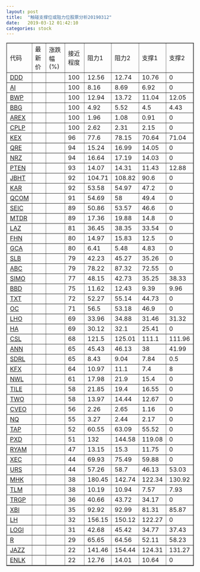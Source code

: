```yaml
---
layout: post
title:  "触碰支撑位或阻力位股票分析20190312"
date:   2019-03-12 01:42:10
categories: stock
---
```

<script type="text/javascript">
var stockList = []
stockList.push('gb_ddd');
stockList.push('gb_ai');
stockList.push('gb_bwp');
stockList.push('gb_bbg');
stockList.push('gb_arex');
stockList.push('gb_cplp');
stockList.push('gb_kex');
stockList.push('gb_qre');
stockList.push('gb_nrz');
stockList.push('gb_pten');
stockList.push('gb_jbht');
stockList.push('gb_kar');
stockList.push('gb_qcom');
stockList.push('gb_seic');
stockList.push('gb_mtdr');
stockList.push('gb_laz');
stockList.push('gb_fhn');
stockList.push('gb_gca');
stockList.push('gb_slb');
stockList.push('gb_abc');
stockList.push('gb_simo');
stockList.push('gb_bbd');
stockList.push('gb_txt');
stockList.push('gb_oc');
stockList.push('gb_lho');
stockList.push('gb_ha');
stockList.push('gb_csl');
stockList.push('gb_ann');
stockList.push('gb_sdrl');
stockList.push('gb_kfx');
stockList.push('gb_nwl');
stockList.push('gb_tile');
stockList.push('gb_two');
stockList.push('gb_cveo');
stockList.push('gb_nq');
stockList.push('gb_tap');
stockList.push('gb_pxd');
stockList.push('gb_ryam');
stockList.push('gb_xec');
stockList.push('gb_urs');
stockList.push('gb_mhk');
stockList.push('gb_tlm');
stockList.push('gb_trgp');
stockList.push('gb_xbi');
stockList.push('gb_lh');
stockList.push('gb_logi');
stockList.push('gb_r');
stockList.push('gb_jazz');
stockList.push('gb_enlk');
</script>
<table border="1">
 <tr>
 <td>代码</td>
 <td>最新价</td>
 <td>涨跌幅(%)</td>
 <td>接近程度</td>
 <td>阻力1</td>
 <td>阻力2</td>
 <td>支撑1</td>
 <td>支撑2</td>
</tr>
  <tr id="ddd" class="green">
  <td><a href="http://stock.finance.sina.com.cn/usstock/quotes/DDD.html" target="_blank">DDD</a></td><td></td><td></td><td>100</td><td>12.56</td><td>12.74</td><td>10.76</td><td>0</td></tr>
  <tr id="ai" class="red">
  <td><a href="http://stock.finance.sina.com.cn/usstock/quotes/AI.html" target="_blank">AI</a></td><td></td><td></td><td>100</td><td>8.16</td><td>8.69</td><td>6.92</td><td>0</td></tr>
  <tr id="bwp" class="green">
  <td><a href="http://stock.finance.sina.com.cn/usstock/quotes/BWP.html" target="_blank">BWP</a></td><td></td><td></td><td>100</td><td>12.94</td><td>13.72</td><td>11.04</td><td>12.05</td></tr>
  <tr id="bbg" class="red">
  <td><a href="http://stock.finance.sina.com.cn/usstock/quotes/BBG.html" target="_blank">BBG</a></td><td></td><td></td><td>100</td><td>4.92</td><td>5.52</td><td>4.5</td><td>4.43</td></tr>
  <tr id="arex" class="green">
  <td><a href="http://stock.finance.sina.com.cn/usstock/quotes/AREX.html" target="_blank">AREX</a></td><td></td><td></td><td>100</td><td>1.96</td><td>1.08</td><td>0.91</td><td>0</td></tr>
  <tr id="cplp" class="green">
  <td><a href="http://stock.finance.sina.com.cn/usstock/quotes/CPLP.html" target="_blank">CPLP</a></td><td></td><td></td><td>100</td><td>2.62</td><td>2.31</td><td>2.15</td><td>0</td></tr>
  <tr id="kex" class="green">
  <td><a href="http://stock.finance.sina.com.cn/usstock/quotes/KEX.html" target="_blank">KEX</a></td><td></td><td></td><td>96</td><td>77.6</td><td>78.15</td><td>70.64</td><td>71.04</td></tr>
  <tr id="qre" class="red">
  <td><a href="http://stock.finance.sina.com.cn/usstock/quotes/QRE.html" target="_blank">QRE</a></td><td></td><td></td><td>94</td><td>15.24</td><td>16.99</td><td>14.05</td><td>0</td></tr>
  <tr id="nrz" class="red">
  <td><a href="http://stock.finance.sina.com.cn/usstock/quotes/NRZ.html" target="_blank">NRZ</a></td><td></td><td></td><td>94</td><td>16.64</td><td>17.19</td><td>14.03</td><td>0</td></tr>
  <tr id="pten" class="green">
  <td><a href="http://stock.finance.sina.com.cn/usstock/quotes/PTEN.html" target="_blank">PTEN</a></td><td></td><td></td><td>93</td><td>14.07</td><td>14.31</td><td>11.43</td><td>12.88</td></tr>
  <tr id="jbht" class="red">
  <td><a href="http://stock.finance.sina.com.cn/usstock/quotes/JBHT.html" target="_blank">JBHT</a></td><td></td><td></td><td>92</td><td>104.71</td><td>108.82</td><td>90.6</td><td>0</td></tr>
  <tr id="kar" class="green">
  <td><a href="http://stock.finance.sina.com.cn/usstock/quotes/KAR.html" target="_blank">KAR</a></td><td></td><td></td><td>92</td><td>53.58</td><td>54.97</td><td>47.2</td><td>0</td></tr>
  <tr id="qcom" class="red">
  <td><a href="http://stock.finance.sina.com.cn/usstock/quotes/QCOM.html" target="_blank">QCOM</a></td><td></td><td></td><td>91</td><td>54.69</td><td>58</td><td>49.4</td><td>0</td></tr>
  <tr id="seic" class="green">
  <td><a href="http://stock.finance.sina.com.cn/usstock/quotes/SEIC.html" target="_blank">SEIC</a></td><td></td><td></td><td>89</td><td>50.86</td><td>53.57</td><td>46.6</td><td>0</td></tr>
  <tr id="mtdr" class="red">
  <td><a href="http://stock.finance.sina.com.cn/usstock/quotes/MTDR.html" target="_blank">MTDR</a></td><td></td><td></td><td>89</td><td>17.36</td><td>19.88</td><td>14.8</td><td>0</td></tr>
  <tr id="laz" class="red">
  <td><a href="http://stock.finance.sina.com.cn/usstock/quotes/LAZ.html" target="_blank">LAZ</a></td><td></td><td></td><td>81</td><td>36.45</td><td>38.35</td><td>33.54</td><td>0</td></tr>
  <tr id="fhn" class="red">
  <td><a href="http://stock.finance.sina.com.cn/usstock/quotes/FHN.html" target="_blank">FHN</a></td><td></td><td></td><td>80</td><td>14.97</td><td>15.83</td><td>12.5</td><td>0</td></tr>
  <tr id="gca" class="green">
  <td><a href="http://stock.finance.sina.com.cn/usstock/quotes/GCA.html" target="_blank">GCA</a></td><td></td><td></td><td>80</td><td>6.41</td><td>5.48</td><td>4.83</td><td>0</td></tr>
  <tr id="slb" class="red">
  <td><a href="http://stock.finance.sina.com.cn/usstock/quotes/SLB.html" target="_blank">SLB</a></td><td></td><td></td><td>79</td><td>42.23</td><td>45.27</td><td>35.26</td><td>0</td></tr>
  <tr id="abc" class="red">
  <td><a href="http://stock.finance.sina.com.cn/usstock/quotes/ABC.html" target="_blank">ABC</a></td><td></td><td></td><td>79</td><td>78.22</td><td>87.32</td><td>72.55</td><td>0</td></tr>
  <tr id="simo" class="red">
  <td><a href="http://stock.finance.sina.com.cn/usstock/quotes/SIMO.html" target="_blank">SIMO</a></td><td></td><td></td><td>77</td><td>48.15</td><td>42.73</td><td>35.25</td><td>38.33</td></tr>
  <tr id="bbd" class="green">
  <td><a href="http://stock.finance.sina.com.cn/usstock/quotes/BBD.html" target="_blank">BBD</a></td><td></td><td></td><td>75</td><td>11.62</td><td>12.43</td><td>9.39</td><td>9.96</td></tr>
  <tr id="txt" class="red">
  <td><a href="http://stock.finance.sina.com.cn/usstock/quotes/TXT.html" target="_blank">TXT</a></td><td></td><td></td><td>72</td><td>52.27</td><td>55.14</td><td>44.73</td><td>0</td></tr>
  <tr id="oc" class="green">
  <td><a href="http://stock.finance.sina.com.cn/usstock/quotes/OC.html" target="_blank">OC</a></td><td></td><td></td><td>71</td><td>56.5</td><td>53.18</td><td>46.9</td><td>0</td></tr>
  <tr id="lho" class="green">
  <td><a href="http://stock.finance.sina.com.cn/usstock/quotes/LHO.html" target="_blank">LHO</a></td><td></td><td></td><td>69</td><td>33.96</td><td>34.88</td><td>31.46</td><td>31.32</td></tr>
  <tr id="ha" class="green">
  <td><a href="http://stock.finance.sina.com.cn/usstock/quotes/HA.html" target="_blank">HA</a></td><td></td><td></td><td>69</td><td>30.12</td><td>32.1</td><td>25.41</td><td>0</td></tr>
  <tr id="csl" class="green">
  <td><a href="http://stock.finance.sina.com.cn/usstock/quotes/CSL.html" target="_blank">CSL</a></td><td></td><td></td><td>68</td><td>121.5</td><td>125.01</td><td>111.1</td><td>111.96</td></tr>
  <tr id="ann" class="red">
  <td><a href="http://stock.finance.sina.com.cn/usstock/quotes/ANN.html" target="_blank">ANN</a></td><td></td><td></td><td>65</td><td>45.43</td><td>46.13</td><td>38</td><td>41.99</td></tr>
  <tr id="sdrl" class="red">
  <td><a href="http://stock.finance.sina.com.cn/usstock/quotes/SDRL.html" target="_blank">SDRL</a></td><td></td><td></td><td>65</td><td>8.43</td><td>9.04</td><td>7.84</td><td>0.5</td></tr>
  <tr id="kfx" class="green">
  <td><a href="http://stock.finance.sina.com.cn/usstock/quotes/KFX.html" target="_blank">KFX</a></td><td></td><td></td><td>64</td><td>10.97</td><td>11.1</td><td>7.4</td><td>8</td></tr>
  <tr id="nwl" class="green">
  <td><a href="http://stock.finance.sina.com.cn/usstock/quotes/NWL.html" target="_blank">NWL</a></td><td></td><td></td><td>61</td><td>17.98</td><td>21.9</td><td>15.4</td><td>0</td></tr>
  <tr id="tile" class="green">
  <td><a href="http://stock.finance.sina.com.cn/usstock/quotes/TILE.html" target="_blank">TILE</a></td><td></td><td></td><td>58</td><td>21.85</td><td>19.4</td><td>16.55</td><td>0</td></tr>
  <tr id="two" class="green">
  <td><a href="http://stock.finance.sina.com.cn/usstock/quotes/TWO.html" target="_blank">TWO</a></td><td></td><td></td><td>58</td><td>13.97</td><td>14.44</td><td>12.67</td><td>0</td></tr>
  <tr id="cveo" class="red">
  <td><a href="http://stock.finance.sina.com.cn/usstock/quotes/CVEO.html" target="_blank">CVEO</a></td><td></td><td></td><td>56</td><td>2.26</td><td>2.65</td><td>1.16</td><td>0</td></tr>
  <tr id="nq" class="green">
  <td><a href="http://stock.finance.sina.com.cn/usstock/quotes/NQ.html" target="_blank">NQ</a></td><td></td><td></td><td>55</td><td>3.27</td><td>2.44</td><td>2.17</td><td>0</td></tr>
  <tr id="tap" class="red">
  <td><a href="http://stock.finance.sina.com.cn/usstock/quotes/TAP.html" target="_blank">TAP</a></td><td></td><td></td><td>52</td><td>60.55</td><td>63.09</td><td>55.52</td><td>0</td></tr>
  <tr id="pxd" class="green">
  <td><a href="http://stock.finance.sina.com.cn/usstock/quotes/PXD.html" target="_blank">PXD</a></td><td></td><td></td><td>51</td><td>132</td><td>144.58</td><td>119.08</td><td>0</td></tr>
  <tr id="ryam" class="red">
  <td><a href="http://stock.finance.sina.com.cn/usstock/quotes/RYAM.html" target="_blank">RYAM</a></td><td></td><td></td><td>47</td><td>13.15</td><td>15.3</td><td>11.75</td><td>0</td></tr>
  <tr id="xec" class="red">
  <td><a href="http://stock.finance.sina.com.cn/usstock/quotes/XEC.html" target="_blank">XEC</a></td><td></td><td></td><td>44</td><td>69.93</td><td>75.49</td><td>59.88</td><td>0</td></tr>
  <tr id="urs" class="green">
  <td><a href="http://stock.finance.sina.com.cn/usstock/quotes/URS.html" target="_blank">URS</a></td><td></td><td></td><td>44</td><td>57.26</td><td>58.7</td><td>46.13</td><td>53.03</td></tr>
  <tr id="mhk" class="green">
  <td><a href="http://stock.finance.sina.com.cn/usstock/quotes/MHK.html" target="_blank">MHK</a></td><td></td><td></td><td>38</td><td>180.45</td><td>142.74</td><td>122.34</td><td>130.92</td></tr>
  <tr id="tlm" class="green">
  <td><a href="http://stock.finance.sina.com.cn/usstock/quotes/TLM.html" target="_blank">TLM</a></td><td></td><td></td><td>38</td><td>10.19</td><td>10.94</td><td>7.57</td><td>7.93</td></tr>
  <tr id="trgp" class="red">
  <td><a href="http://stock.finance.sina.com.cn/usstock/quotes/TRGP.html" target="_blank">TRGP</a></td><td></td><td></td><td>36</td><td>40.66</td><td>43.72</td><td>34.17</td><td>0</td></tr>
  <tr id="xbi" class="green">
  <td><a href="http://stock.finance.sina.com.cn/usstock/quotes/XBI.html" target="_blank">XBI</a></td><td></td><td></td><td>35</td><td>92.92</td><td>92.99</td><td>81.31</td><td>85.87</td></tr>
  <tr id="lh" class="red">
  <td><a href="http://stock.finance.sina.com.cn/usstock/quotes/LH.html" target="_blank">LH</a></td><td></td><td></td><td>32</td><td>156.15</td><td>150.12</td><td>122.27</td><td>0</td></tr>
  <tr id="logi" class="green">
  <td><a href="http://stock.finance.sina.com.cn/usstock/quotes/LOGI.html" target="_blank">LOGI</a></td><td></td><td></td><td>31</td><td>42.68</td><td>45.42</td><td>34.77</td><td>37.43</td></tr>
  <tr id="r" class="green">
  <td><a href="http://stock.finance.sina.com.cn/usstock/quotes/R.html" target="_blank">R</a></td><td></td><td></td><td>29</td><td>65.65</td><td>64.56</td><td>52.11</td><td>58.23</td></tr>
  <tr id="jazz" class="green">
  <td><a href="http://stock.finance.sina.com.cn/usstock/quotes/JAZZ.html" target="_blank">JAZZ</a></td><td></td><td></td><td>22</td><td>141.46</td><td>154.44</td><td>124.31</td><td>131.27</td></tr>
  <tr id="enlk" class="red">
  <td><a href="http://stock.finance.sina.com.cn/usstock/quotes/ENLK.html" target="_blank">ENLK</a></td><td></td><td></td><td>22</td><td>12.76</td><td>14.01</td><td>10.64</td><td>0</td></tr>
</table>
